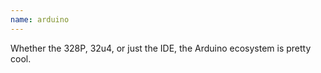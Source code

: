 ```yaml
---
name: arduino
---
```

Whether the 328P, 32u4, or just the IDE, the Arduino ecosystem is pretty cool.
